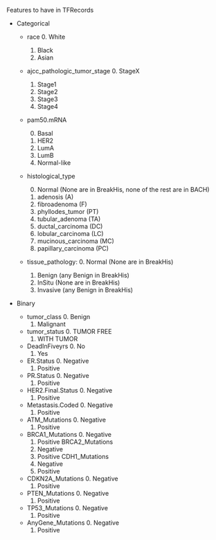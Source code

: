 Features to have in TFRecords


- Categorical
  - race
    0. White
    1. Black
    2. Asian

  - ajcc_pathologic_tumor_stage
    0. StageX
    1. Stage1
    2. Stage2
    3. Stage3
    4. Stage4
  - pam50.mRNA

    0. Basal
    1. HER2
    2. LumA
    3. LumB
    4. Normal-like
  - histological_type

    0. Normal (None are in BreakHis, none of the rest are in BACH)
    1. adenosis                  (A)
    2. fibroadenoma              (F)
    3. phyllodes_tumor           (PT)
    4. tubular_adenoma           (TA)
    5. ductal_carcinoma          (DC)
    6. lobular_carcinoma         (LC)
    7. mucinous_carcinoma        (MC)
    8. papillary_carcinoma       (PC)

  - tissue_pathology:
    0. Normal    (None are in BreakHis)
    1. Benign    (any Benign in BreakHis)
    2. InSitu    (None are in BreakHis)
    3. Invasive  (any Benign in BreakHis)


- Binary
  - tumor_class
    0. Benign
    1. Malignant 
  - tumor_status
    0. TUMOR FREE
    1. WITH TUMOR
  - DeadInFiveyrs
    0. No
    1. Yes
  - ER.Status
    0. Negative
    1. Positive
  - PR.Status
    0. Negative
    1. Positive
  - HER2.Final.Status
    0. Negative
    1. Positive
  - Metastasis.Coded
    0. Negative
    1. Positive
  - ATM_Mutations
    0. Negative
    1. Positive
  - BRCA1_Mutations
    0. Negative
    1. Positive
  BRCA2_Mutations
    0. Negative
    1. Positive
  CDH1_Mutations
    0. Negative
    1. Positive
  - CDKN2A_Mutations
    0. Negative
    1. Positive
  - PTEN_Mutations
    0. Negative
    1. Positive
  - TP53_Mutations
    0. Negative
    1. Positive
  - AnyGene_Mutations
    0. Negative
    1. Positive

